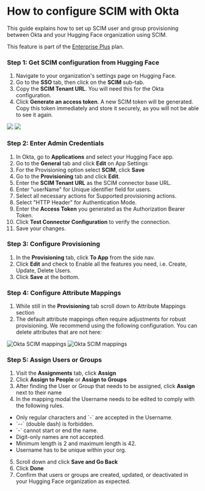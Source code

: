 # How to configure SCIM with Okta

This guide explains how to set up SCIM user and group provisioning between Okta and your Hugging Face organization using SCIM.

<Tip warning={true}>
This feature is part of the <a href="https://huggingface.co/contact/sales?from=enterprise" target="_blank">Enterprise Plus</a> plan.
</Tip>

### Step 1: Get SCIM configuration from Hugging Face

1.  Navigate to your organization's settings page on Hugging Face.
2.  Go to the **SSO** tab, then click on the **SCIM** sub-tab.
3.  Copy the **SCIM Tenant URL**. You will need this for the Okta configuration.
4.  Click **Generate an access token**. A new SCIM token will be generated. Copy this token immediately and store it securely, as you will not be able to see it again.

<div class="flex justify-center">
    <img class="block dark:hidden" src="https://huggingface.co/datasets/huggingface/documentation-images/resolve/main/hub/sso/scim-settings.png"/>
    <img class="hidden dark:block" src="https://huggingface.co/datasets/huggingface/documentation-images/resolve/main/hub/sso/scim-settings-dark.png"/>
</div>

### Step 2: Enter Admin Credentials

1. In Okta, go to **Applications** and select your Hugging Face app.
2. Go to the **General** tab and click **Edit** on App Settings
3. For the Provisioning option select **SCIM**, click **Save**
4. Go to the **Provisioning** tab and click **Edit**.
5. Enter the **SCIM Tenant URL** as the SCIM connector base URL.
6. Enter "userName" for Unique identifier field for users.
7. Select all necessary actions for Supported provisioning actions.
8. Select "HTTP Header" for Authentication Mode.
9. Enter the **Access Token** you generated as the Authorization Bearer Token.
10. Click **Test Connector Configuration** to verify the connection.
11. Save your changes.

### Step 3: Configure Provisioning

1. In the **Provisioning** tab, click **To App** from the side nav.
2. Click **Edit** and check to Enable all the features you need, i.e. Create, Update, Delete Users.
3. Click **Save** at the bottom.

### Step 4: Configure Attribute Mappings
1.  While still in the **Provisioning** tab scroll down to Attribute Mappings section
2.  The default attribute mappings often require adjustments for robust provisioning. We recommend using the following configuration. You can delete attributes that are not here:

<div class="flex justify-center">
    <img class="block dark:hidden" src="https://huggingface.co/datasets/huggingface/documentation-images/resolve/main/hub/sso/scim-okta-mappings.png" alt="Okta SCIM mappings"/>
    <img class="hidden dark:block" src="https://huggingface.co/datasets/huggingface/documentation-images/resolve/main/hub/sso/scim-okta-mappings-dark.png" alt="Okta SCIM mappings"/>
</div>

### Step 5: Assign Users or Groups

1. Visit the **Assignments** tab, click **Assign**
2. Click **Assign to People** or **Assign to Groups** 
3. After finding the User or Group that needs to be assigned, click **Assign** next to their name
4. In the mapping modal the Username needs to be edited to comply with the following rules.

<Tip warning={true}>
<ul>
<li>Only regular characters and `-` are accepted in the Username.</li>
<li>`--` (double dash) is forbidden.</li>
<li>`-` cannot start or end the name.</li>
<li>Digit-only names are not accepted.</li>
<li>Minimum length is 2 and maximum length is 42.</li>
<li>Username has to be unique within your org.</li>
</ul>
</Tip>

5. Scroll down and click **Save and Go Back** 
6. Click **Done**
7. Confirm that users or groups are created, updated, or deactivated in your Hugging Face organization as expected.
